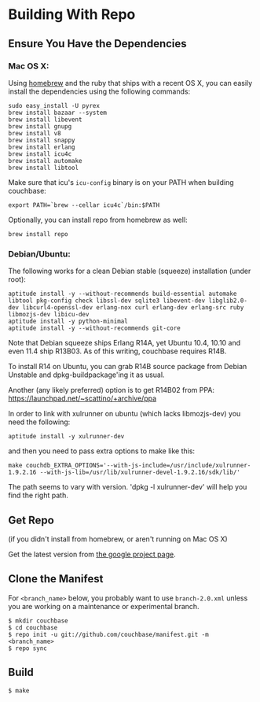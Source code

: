 # Building With Repo

## Ensure You Have the Dependencies

### Mac OS X:

Using [homebrew][homebrew] and the ruby that ships with a recent OS X,
you can easily install the dependencies using the following commands:

    sudo easy_install -U pyrex
    brew install bazaar --system
    brew install libevent
    brew install gnupg
    brew install v8
    brew install snappy
    brew install erlang
    brew install icu4c
    brew install automake
    brew install libtool

Make sure that icu's `icu-config` binary is on your PATH when building
couchbase:

    export PATH=`brew --cellar icu4c`/bin:$PATH

Optionally, you can install repo from homebrew as well:

    brew install repo

### Debian/Ubuntu:

The following works for a clean Debian stable (squeeze) installation (under root):

    aptitude install -y --without-recommends build-essential automake libtool pkg-config check libssl-dev sqlite3 libevent-dev libglib2.0-dev libcurl4-openssl-dev erlang-nox curl erlang-dev erlang-src ruby libmozjs-dev libicu-dev
    aptitude install -y python-minimal
    aptitude install -y --without-recommends git-core

Note that Debian squeeze ships Erlang R14A, yet Ubuntu 10.4, 10.10 and
even 11.4 ship R13B03. As of this writing, couchbase requires R14B.

To install R14 on Ubuntu, you can grab R14B source package from Debian
Unstable and dpkg-buildpackage'ing it as usual.

Another (any likely preferred) option is to get R14B02 from PPA:
https://launchpad.net/~scattino/+archive/ppa

In order to link with xulrunner on ubuntu (which lacks libmozjs-dev)
you need the following:

    aptitude install -y xulrunner-dev

and then you need to pass extra options to make like this:

    make couchdb_EXTRA_OPTIONS='--with-js-include=/usr/include/xulrunner-1.9.2.16 --with-js-lib=/usr/lib/xulrunner-devel-1.9.2.16/sdk/lib/'

The path seems to vary with version. 'dpkg -l xulrunner-dev' will help
you find the right path.

## Get Repo

(if you didn't install from homebrew, or aren't running on Mac OS X)

Get the latest version from [the google project
page](http://code.google.com/p/git-repo/downloads/list).

## Clone the Manifest

For `<branch_name>` below, you probably want to use `branch-2.0.xml`
unless you are working on a maintenance or experimental branch.

    $ mkdir couchbase
    $ cd couchbase
    $ repo init -u git://github.com/couchbase/manifest.git -m <branch_name>
    $ repo sync

## Build

    $ make

[homebrew]: https://github.com/mxcl/homebrew
